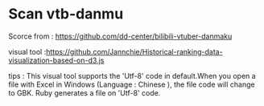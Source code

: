 # Scan vtb-danmu 

Scorce from : https://github.com/dd-center/bilibili-vtuber-danmaku

visual tool :https://github.com/Jannchie/Historical-ranking-data-visualization-based-on-d3.js

tips : This visual tool supports the 'Utf-8' code in default.When you open a file with Excel in Windows (Language : Chinese ), the file code will change to GBK.
Ruby generates a file on 'Utf-8' code.